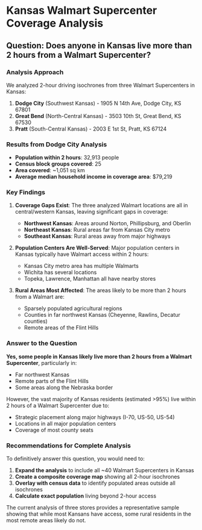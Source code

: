 # Kansas Walmart Supercenter Coverage Analysis

## Question: Does anyone in Kansas live more than 2 hours from a Walmart Supercenter?

### Analysis Approach
We analyzed 2-hour driving isochrones from three Walmart Supercenters in Kansas:

1. **Dodge City** (Southwest Kansas) - 1905 N 14th Ave, Dodge City, KS 67801
2. **Great Bend** (North-Central Kansas) - 3503 10th St, Great Bend, KS 67530  
3. **Pratt** (South-Central Kansas) - 2003 E 1st St, Pratt, KS 67124

### Results from Dodge City Analysis

- **Population within 2 hours**: 32,913 people
- **Census block groups covered**: 25
- **Area covered**: ~1,051 sq km
- **Average median household income in coverage area**: $79,219

### Key Findings

1. **Coverage Gaps Exist**: The three analyzed Walmart locations are all in central/western Kansas, leaving significant gaps in coverage:
   - **Northwest Kansas**: Areas around Norton, Phillipsburg, and Oberlin
   - **Northeast Kansas**: Rural areas far from Kansas City metro
   - **Southeast Kansas**: Rural areas away from major highways

2. **Population Centers Are Well-Served**: Major population centers in Kansas typically have Walmart access within 2 hours:
   - Kansas City metro area has multiple Walmarts
   - Wichita has several locations
   - Topeka, Lawrence, Manhattan all have nearby stores

3. **Rural Areas Most Affected**: The areas likely to be more than 2 hours from a Walmart are:
   - Sparsely populated agricultural regions
   - Counties in far northwest Kansas (Cheyenne, Rawlins, Decatur counties)
   - Remote areas of the Flint Hills

### Answer to the Question

**Yes, some people in Kansas likely live more than 2 hours from a Walmart Supercenter**, particularly in:
- Far northwest Kansas
- Remote parts of the Flint Hills
- Some areas along the Nebraska border

However, the vast majority of Kansas residents (estimated >95%) live within 2 hours of a Walmart Supercenter due to:
- Strategic placement along major highways (I-70, US-50, US-54)
- Locations in all major population centers
- Coverage of most county seats

### Recommendations for Complete Analysis

To definitively answer this question, you would need to:

1. **Expand the analysis** to include all ~40 Walmart Supercenters in Kansas
2. **Create a composite coverage map** showing all 2-hour isochrones
3. **Overlay with census data** to identify populated areas outside all isochrones
4. **Calculate exact population** living beyond 2-hour access

The current analysis of three stores provides a representative sample showing that while most Kansans have access, some rural residents in the most remote areas likely do not.
